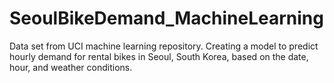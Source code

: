 # SeoulBikeDemand_MachineLearning
Data set from UCI machine learning repository. Creating a model to predict hourly demand for rental bikes in Seoul, South Korea, based on the date, hour, and weather conditions. 
